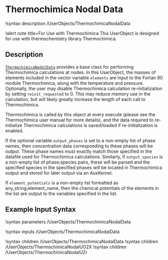 # Thermochimica Nodal Data

!syntax description /UserObjects/ThermochimicaNodalData

!alert note title=For Use with Thermochimica
This UserObject is designed for use with thermochemistry library Thermochimica.

## Description

[`ThermochimicaNodalData`](ThermochimicaNodalData.md) provides a base class for performing Thermochimica calculations at nodes.
In this UserObject, the masses of elements included in the vector variable `elements` are input
to the Fortan 90 module Thermochimica, along with the temperature and pressure. Optionally, the
user may disable Thermochimica calculation re-initialization by setting `reinit_requested` to 0.
This may reduce memory use in the calculation, but will likely greatly increase the length of each
call to Thermochimica.

Thermochimica is called by this object at every execute (please see the Thermochimica user manual
for more details), and the data required to re-initialize Thermochimica calculations is
saved/loaded if re-initialization is enabled.

If the optional variable `output_phases` is set to a non-empty list of phase names, then concentration
data corresponding to these phases will be output. These phase names must exactly match those specified
in the datafile used for Thermochimica calculations. Similarly, if `output_species` is a non-empty list
of phase;species pairs, these will be parsed and the specified species in the specified phases will be
located in Thermochimica output and stored for later output via an AuxKernel.

If `element_potentials` is a non-empty list formatted as any_string;element_name, then the chemical
potentials of the elements in the list are output to the variables specified in the list.

## Example Input Syntax

!syntax parameters /UserObjects/ThermochimicaNodalData

!syntax inputs /UserObjects/ThermochimicaNodalData

!syntax children /UserObjects/ThermochimicaNodalData
!syntax children /UserObjects/ThermochimicaNodalUO2X
!syntax children /UserObjects/ThermochimicaNodalUZr

